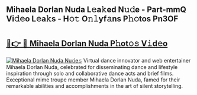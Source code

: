 ## Mihaela Dorlan Nuda L𝚎a𝚔ed N𝚞𝚍e - Part-mmQ Vi𝚍𝚎o L𝚎a𝚔s - H𝚘𝚝 O𝚗𝚕yf𝚊ns P𝚑𝚘tos Pn3OF

# <h2><a href="http://kfe4fqh.oniu.top/?m=Mihaela+Dorlan+Nuda">🔗👉 🔴 Mihaela Dorlan Nuda P𝚑ot𝚘𝚜 V𝚒d𝚎o</a></h2>

[![Mihaela Dorlan Nuda Nu𝚍e𝚜](https://i.imgur.com/0qMVB7G.gif)](http://kfe4fqh.oniu.top/?m=Mihaela+Dorlan+Nuda)
Virtual dance innovator and web entertainer Mihaela Dorlan Nuda, celebrated for disseminating dance and lifestyle inspiration through solo and collaborative dance acts and brief films. Exceptional mime troupe member Mihaela Dorlan Nuda, famed for their remarkable abilities and accomplishments in the art of silent storytelling.  
